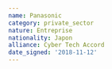 ```yaml
---
name: Panasonic
category: private_sector
nature: Entreprise
nationality: Japon
alliance: Cyber Tech Accord
date_signed: '2018-11-12'
---
```

    